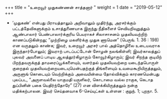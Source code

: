 ﻿+++
title = "உறையூர் முதுகண்ணன் சாத்தனார்  "
weight = 1
date = "2019-05-12"
+++


- ‘முதுகண்’ என்பது பிராயத்தாலும் அறிவாலும் முதிர்ந்து, அரசர்க்கும் பட்டத்தேவிகளுக்கும் உசாத்துணையாக இருந்து நீதிகளைச் செவியறிவுறுத்தும் ஆண்பாலார் பெண்பாலார்க்குரிய பெயராகச் சிலாசாசனம் முதலியவற்றிற் காணப்படுகின்றது; “முற்றிழை மகளிர்க்கு முதுக ணாமென” (பெருங். 1. 36 : 198)  என வருதலும் காண்க; இவர், உறையூர் அரசர் பால் அத்தொழிலை உடையவராக இருந்தார்போலும்; இவராற் பாடப்பட்டோன் சோழன் நலங்கிள்ளி; இவர்காலத்துப் புலவர் அவனைப் பாடிய ஆலத்தூர்கிழாரும் கோவூர்கிழாரும்; இவர் சிறந்த குடியிற் பிறந்தவருக்குத் தாமரைப்பூக்களையும், வளர்தல் முதலியவற்றை யடைந்தபொருள் குறைதல் முதலியவற்றையடையுமென்பதற்குத் திங்களையும் உவமைகூறியிருத்தலும், அருளுங் கொடையும் வெற்றிக்கும் அவையின்மை தோல்விக்கும் காரணமென்பது புலப்பட, “அருளவல்லை யாகுமதி யருளிலர், கொடாமை வல்ல ராகுக, கெடாத துப்பினின் பகை யெதிர்ந்தோரே” (27)  என விளக்கியிருத்தலும் நன்கு மதிக்கற்பாலன. இவர் செய்தனவாக 6-செய்யுட்கள் உள்ளன :  குறுந். 1;  புறநா. 5. 
  
